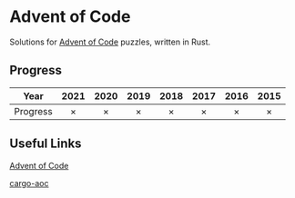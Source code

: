 # Advent of Code
Solutions for [Advent of Code](https://adventofcode.com/) puzzles, written in Rust.

## Progress

|   **Year**   | 2021 | 2020 | 2019 | 2018 | 2017 | 2016 | 2015 |
|:--------:|:----:|:----:|:----:|:----:|:----:|:----:|:----:|
| Progress |   ×  |   ×  |   ×  |   ×  |   ×  |   ×  |   ×  |

## Useful Links

[Advent of Code](https://adventofcode.com/)

[cargo-aoc](https://github.com/gobanos/cargo-aoc)